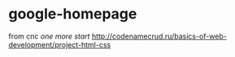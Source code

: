 # google-homepage

from cnc
*one more start*
http://codenamecrud.ru/basics-of-web-development/project-html-css
